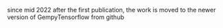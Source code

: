 since mid 2022 after the first publication, the work is moved to the newer version of GempyTensorflow from github
